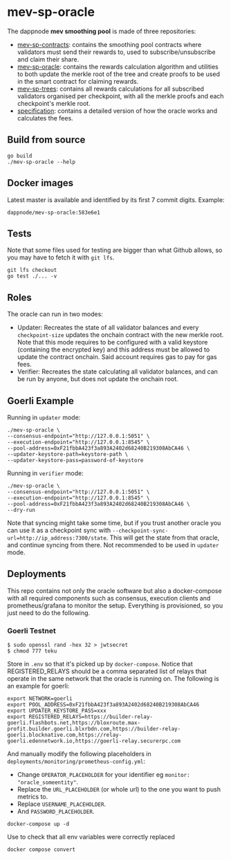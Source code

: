 # mev-sp-oracle

The dappnode **mev smoothing pool** is made of three repositories:
* [mev-sp-contracts](https://github.com/dappnode/mev-sp-contracts): contains the smoothing pool contracts where validators must send their rewards to, used to subscribe/unsubscribe and claim their share.
* [mev-sp-oracle](https://github.com/dappnode/mev-sp-oracle): contains the rewards calculation algorithm and utilities to both update the merkle root of the tree and create proofs to be used in the smart contract for claiming rewards.
* [mev-sp-trees](https://github.com/dappnode/mev-sp-trees): contains all rewards calculations for all subscribed validators organised per checkpoint, with all the merkle proofs and each checkpoint's merkle root.
* [specification](https://github.com/dappnode/mev-sp-oracle/blob/main/spec/README.md): contains a detailed version of how the oracle works and calculates the fees.

## Build from source

```
go build
./mev-sp-oracle --help
```

## Docker images

Latest master is available and identified by its first 7 commit digits. Example:
```
dappnode/mev-sp-oracle:583e6e1
```

## Tests

Note that some files used for testing are bigger than what Github allows, so you may have to fetch it with `git lfs`.
```
git lfs checkout
go test ./... -v
```

## Roles

The oracle can run in two modes:
* Updater: Recreates the state of all validator balances and every `checkpoint-size` updates the onchain contract with the new merkle root. Note that this mode requires to be configured with a valid keystore (containing the encrypted key) and this address must be allowed to update the contract onchain. Said account requires gas to pay for gas fees.
* Verifier: Recreates the state calculating all validator balances, and can be run by anyone, but does not update the onchain root.

## Goerli Example

Running in `updater` mode:

```
./mev-sp-oracle \
--consensus-endpoint="http://127.0.0.1:5051" \
--execution-endpoint="http://127.0.0.1:8545" \
--pool-address=0xF21fbbA423f3a893A2402d68240B219308AbCA46 \
--updater-keystore-path=keystore-path \
--updater-keystore-pass=password-of-keystore
```

Running in `verifier` mode:

```
./mev-sp-oracle \
--consensus-endpoint="http://127.0.0.1:5051" \
--execution-endpoint="http://127.0.0.1:8545" \
--pool-address=0xF21fbbA423f3a893A2402d68240B219308AbCA46 \
--dry-run
```

Note that syncing might take some time, but if you trust another oracle you can use it as a checkpoint sync with `--checkpoint-sync-url=http://ip_address:7300/state`. This will get the state from that oracle, and continue syncing from there. Not recommended to be used in `updater` mode.

## Deployments

This repo contains not only the oracle software but also a docker-compose with all required components such as consensus, execution clients and prometheus/grafana to monitor the setup. Everything is provisioned, so you just need to do the following.

### Goerli Testnet

```console
$ sudo openssl rand -hex 32 > jwtsecret
$ chmod 777 teku
```

Store in `.env` so that it's picked up by `docker-compose`. Notice that REGISTERED_RELAYS should be a comma separated list of relays that 
operate in the same network that the oracle is running on. The following is an example for goerli:

```
export NETWORK=goerli
export POOL_ADDRESS=0xF21fbbA423f3a893A2402d68240B219308AbCA46
export UPDATER_KEYSTORE_PASS=xxx
export REGISTERED_RELAYS=https://builder-relay-goerli.flashbots.net,https://bloxroute.max-profit.builder.goerli.blxrbdn.com,https://builder-relay-goerli.blocknative.com,https://relay-goerli.edennetwork.io,https://goerli-relay.securerpc.com
```

And manually modify the following placeholders in `deployments/monitoring/prometheus-config.yml`:
* Change `OPERATOR_PLACEHOLDER` for your identifier eg `monitor: "oracle_someentity"`.
* Replace the `URL_PLACEHOLDER` (or whole url) to the one you want to push metrics to.
* Replace `USERNAME_PLACEHOLDER`.
* And `PASSWORD_PLACEHOLDER`.


```
docker-compose up -d
```

Use to check that all env variables were correctly replaced
```console
docker compose convert
```
